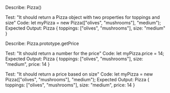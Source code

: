 Describe: Pizza()

Test: "It should return a Pizza object with two properties for toppings and size"
Code: let myPizza = new Pizza(["olives", "mushrooms"], "medium");
Expected Output: Pizza { toppings: ["olives", "mushrooms"], size: "medium" }

Describe: Pizza.prototype.getPrice

Test: "It should return a number for the price"
Code: let myPizza.price = 14;
Expected Output: Pizza { toppings: ["olives", "mushrooms"], size: "medium", price: 14 }

Test: "It should return a price based on size"
Code: let myPizza = new Pizza(["olives", "mushrooms"], "medium");
Expected Output: Pizza { toppings: ["olives", "mushrooms"], size: "medium", price: 14 }

